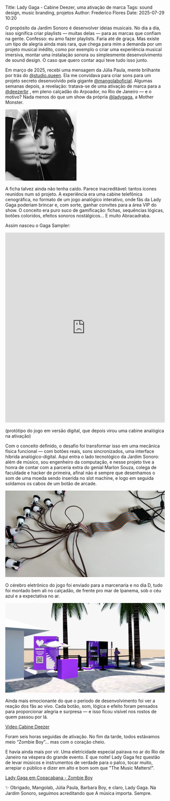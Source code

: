 Title: Lady Gaga - Cabine Deezer, uma ativação de marca
Tags: sound design, music branding, projetos
Author: Frederico Flores
Date: 2025-07-29 10:20



O propósito da Jardim Sonoro é desenvolver ideias musicais. No dia a dia, isso significa criar playlists — muitas delas — para as marcas que confiam na gente. Confesso: eu amo fazer playlists. Faria até de graça. Mas existe um tipo de alegria ainda mais rara, que chega para mim a demanda por um projeto musical inédito, como por exemplo o criar uma experiência musical imersiva, montar uma instalação sonora ou simplesmente desenvolvimento de sound design.
O caso que quero contar aqui teve tudo isso junto.


Em março de 2025, recebi uma mensagem da Júlia Paula, mente brilhante por trás do [@studio.queen](https://www.instagram.com/studio.queen). Ela me convidava para criar sons para um projeto secreto desenvolvido pela gigante [@mangolaboficial](https://www.instagram.com/mangolaboficial). Algumas semanas depois, a revelação: tratava-se de uma ativação de marca para a [@deezerbr](https://www.instagram.com/deezerbr) , em pleno calçadão do Arpoador, no Rio de Janeiro — e o motivo? Nada menos do que um show da própria [@ladygaga](https://www.instagram.com/ladygaga), a Mother Monster.

![Lady Gaga](../img/gaga.webp)

A ficha talvez ainda não tenha caído. Parece inacreditável: tantos ícones reunidos num só projeto. 
A experiência era uma cabine telefônica cenográfica, no formato de um jogo analógico interativo, onde fãs da Lady Gaga poderiam brincar e, com sorte, ganhar convites para a área VIP do show. O conceito era puro suco de gamificação: fichas, sequências lógicas, botões coloridos, efeitos sonoros nostálgicos… E muito Abracadraba.

Assim nasceu o Gaga Sampler:

<iframe
  src="https://jardimsonoro.com/gagasampler"
  width="100%"
  height="600"
  style="border:0;"
  allowfullscreen
  loading="lazy"
  title="Jardim Sonoro - Gagasampler"
></iframe>



(protótipo do jogo em versão digital, que depois virou uma cabine analógica na ativação)

Com o conceito definido, o desafio foi transformar isso em uma mecânica física funcional — com botões reais, sons sincronizados, uma interface híbrida analógico-digital. Aqui entra o lado tecnológico da Jardim Sonoro: além de músico, sou engenheiro da computação, e nesse projeto tive a honra de contar com a parceria extra do genial Marlon Souza, colega de faculdade e hacker de primeira, afinal não é sempre que desenhamos o som de uma moeda sendo inserida no slot machine, e logo em seguida soldamos os cabos de um botão de arcade.

![Interface Analogica Digital](../img/raspi.webp)

O cérebro eletrônico do jogo foi enviado para a marcenaria e no dia D, tudo foi montado bem ali no calçadão, de frente pro mar de Ipanema, sob o céu azul e a expectativa no ar.

![Cabine Deezer](../img/cabinedeezer.webp)

Ainda mais emocionante do que o periodo de desenvolvimento  foi ver a reação dos fãs ao vivo. Cada botão, som, lógica e efeito foram pensados para proporcionar alegria e surpresa — e isso ficou visível nos rostos de quem passou por lá.



[Video Cabine Deezer](https://www.instagram.com/reel/DJPQnaaObF6)

Foram seis horas seguidas de ativação. No fim da tarde, todos estávamos meio “Zombie Boy”… mas com o coração cheio.

E havia ainda mais por vir. Uma eletricidade especial pairava no ar do Rio de Janeiro na véspera do grande evento. E que noite! Lady Gaga fez questão de levar músicos e instrumentos de verdade para o palco, tocar muito, arrepiar o público e dizer em alto e bom som que "The Music Matters!".


[Lady Gaga em Copacabana - Zombie Boy](https://www.youtube.com/watch?v=zLKOawrVFjI)


✨ Obrigado, Mangolab, Júlia Paula, Barbara Boy, e claro, Lady Gaga.
Na Jardim Sonoro, seguimos acreditando que A música importa. Sempre.










